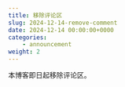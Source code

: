 ```yaml
---
title: 移除评论区
slug: 2024-12-14-remove-comment
date: 2024-12-14 00:00:00+0000
categories:
    - announcement
weight: 2
---
```


本博客即日起移除评论区。
